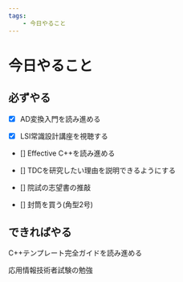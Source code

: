 ```yaml
---
tags:
    - 今日やること
---
```


# 今日やること
## 必ずやる

- [x] AD変換入門を読み進める

- [x] LSI常識設計講座を視聴する

- [] Effective C++を読み進める

- [] TDCを研究したい理由を説明できるようにする

- [] 院試の志望書の推敲

- [] 封筒を買う(角型2号)

## できればやる
C++テンプレート完全ガイドを読み進める

応用情報技術者試験の勉強